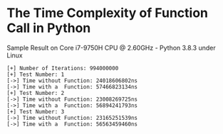 # The Time Complexity of Function Call in Python

Sample Result on Core i7-9750H CPU @ 2.60GHz - Python 3.8.3 under Linux
```
[+] Number of Iterations: 994000000
[+] Test Number: 1
[->] Time without Function: 24018606802ns
[->] Time with a  Function: 57466823134ns
[+] Test Number: 2
[->] Time without Function: 23008269725ns
[->] Time with a  Function: 56894241793ns
[+] Test Number: 3
[->] Time without Function: 23165251539ns
[->] Time with a  Function: 56563459460ns
```

